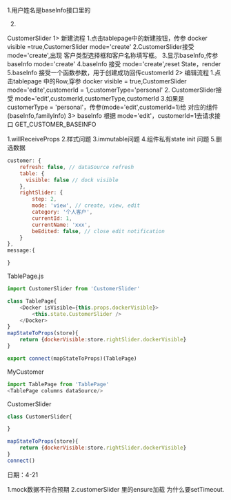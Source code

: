 1.用户姓名是baseInfo接口里的


2.
CustomerSlider
1> 新建流程
  1.点击tablepage中的新建按钮，传参 docker visible =true,CustomerSlider mode='create'
  2.CustomerSlider接受 mode='create',出现 客户类型选择框和客户名称填写框。
  3.显示baseInfo,传参baseInfo mode='create'
  4.baseInfo 接受 mode='create',reset State，render
  5.baseInfo 接受一个函数参数，用于创建成功回传customerId
2> 编辑流程
  1.点击tablepage 中的Row,穿参 docker visible = true,CustomerSlider mode='edite',customerId = 1,customerType='personal'
  2. CustomerSlider接受 mode='edit',customerId,customerType,customerId
  3.如果是customerType = 'personal'，传参(mode='edit',customerId=1)给 对应的组件(baseInfo,familyInfo)
 3> baseInfo 根据 mode='edit'，customerId=1去请求接口 GET_CUSTOMER_BASEINFO



 1.willReceiveProps
 2.样式问题
 3.immutable问题
 4.组件私有state init 问题
 5.删选数据




```javascript
customer: {
    refresh: false, // dataSource refresh
    table: {
      visible: false // dock visible
    },
    rightSlider: {
        step: 2,
        mode: 'view', // create, view, edit
        category: '个人客户',
        currentId: 1,
        currentName: 'xxx',
        beEdited: false, // close edit notification
    }
},
message:{

}
```

TablePage.js
```js
import CustomerSlider from 'CustomerSlider'

class TablePage{
    <Docker isVisible={this.props.dockerVisible}>
        <this.state.CustomerSlider />
    </Docker>
}
mapStateToProps(store){
    return {dockerVisible:store.rightSlider.dockerVisible}
}

export connect(mapStateToProps)(TablePage)
```



MyCustomer
```js
import TablePage from 'TablePage'
<TablePage columns dataSource/>
```
CustomerSlider
```js
class CustomerSlider{

}

mapStateToProps(store){
    return {dockerVisible:store.rightSlider.dockerVisible}
}
connect()
```


日期：4-21

1.mock数据不符合预期
2.customerSlider 里的ensure加载 为什么要setTimeout.
